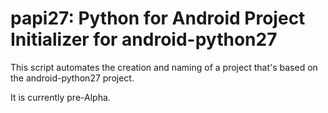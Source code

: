 papi27: Python for Android Project Initializer for android-python27
===================================================================

This script automates the creation and naming of a project that's based on
the android-python27 project.

It is currently pre-Alpha.

